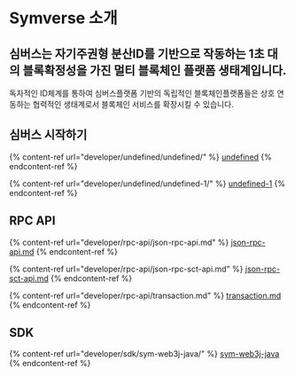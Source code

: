 # Symverse 소개

## 심버스는 자기주권형 분산ID를 기반으로 작동하는 1초 대의 블록확정성을 가진 멀티 블록체인 플랫폼 생태계입니다.

독자적인 ID체계를 통하여 심버스플랫폼 기반의 독립적인 블록체인플랫폼들은 상호 연동하는 협력적인 생태계로서 블록체인 서비스를 확장시킬 수 있습니다.



## &#x20;심버스 시작하기&#x20;

{% content-ref url="developer/undefined/undefined/" %}
[undefined](developer/undefined/undefined/)
{% endcontent-ref %}

{% content-ref url="developer/undefined/undefined-1/" %}
[undefined-1](developer/undefined/undefined-1/)
{% endcontent-ref %}

## &#x20;RPC API

{% content-ref url="developer/rpc-api/json-rpc-api.md" %}
[json-rpc-api.md](developer/rpc-api/json-rpc-api.md)
{% endcontent-ref %}

{% content-ref url="developer/rpc-api/json-rpc-sct-api.md" %}
[json-rpc-sct-api.md](developer/rpc-api/json-rpc-sct-api.md)
{% endcontent-ref %}

{% content-ref url="developer/rpc-api/transaction.md" %}
[transaction.md](developer/rpc-api/transaction.md)
{% endcontent-ref %}

## &#x20;SDK

{% content-ref url="developer/sdk/sym-web3j-java/" %}
[sym-web3j-java](developer/sdk/sym-web3j-java/)
{% endcontent-ref %}





